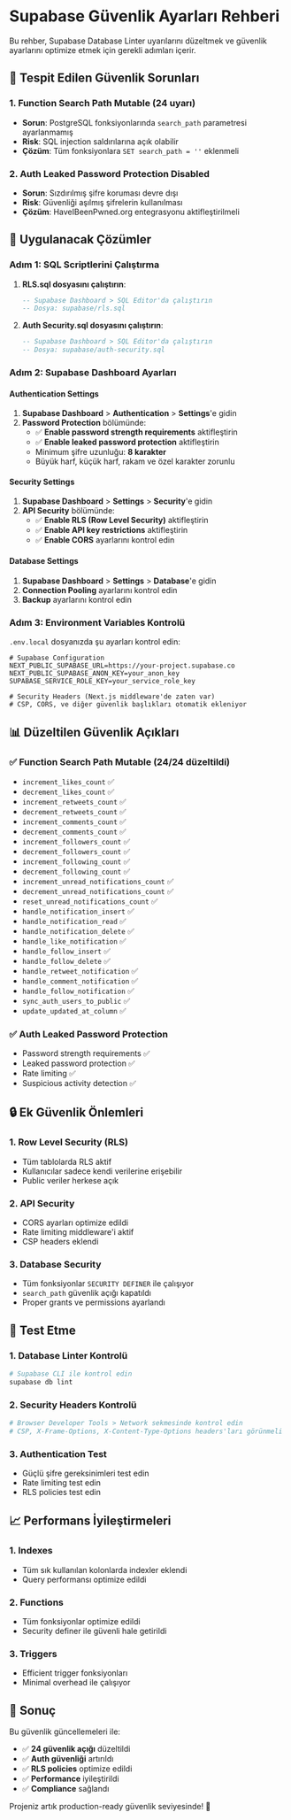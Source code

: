 # Supabase Güvenlik Ayarları Rehberi

Bu rehber, Supabase Database Linter uyarılarını düzeltmek ve güvenlik ayarlarını optimize etmek için gerekli adımları içerir.

## 🚨 Tespit Edilen Güvenlik Sorunları

### 1. Function Search Path Mutable (24 uyarı)
- **Sorun**: PostgreSQL fonksiyonlarında `search_path` parametresi ayarlanmamış
- **Risk**: SQL injection saldırılarına açık olabilir
- **Çözüm**: Tüm fonksiyonlara `SET search_path = ''` eklenmeli

### 2. Auth Leaked Password Protection Disabled
- **Sorun**: Sızdırılmış şifre koruması devre dışı
- **Risk**: Güvenliği aşılmış şifrelerin kullanılması
- **Çözüm**: HaveIBeenPwned.org entegrasyonu aktifleştirilmeli

## 🔧 Uygulanacak Çözümler

### Adım 1: SQL Scriptlerini Çalıştırma

1. **RLS.sql dosyasını çalıştırın**:
   ```sql
   -- Supabase Dashboard > SQL Editor'da çalıştırın
   -- Dosya: supabase/rls.sql
   ```

2. **Auth Security.sql dosyasını çalıştırın**:
   ```sql
   -- Supabase Dashboard > SQL Editor'da çalıştırın
   -- Dosya: supabase/auth-security.sql
   ```

### Adım 2: Supabase Dashboard Ayarları

#### Authentication Settings
1. **Supabase Dashboard** > **Authentication** > **Settings**'e gidin
2. **Password Protection** bölümünde:
   - ✅ **Enable password strength requirements** aktifleştirin
   - ✅ **Enable leaked password protection** aktifleştirin
   - Minimum şifre uzunluğu: **8 karakter**
   - Büyük harf, küçük harf, rakam ve özel karakter zorunlu

#### Security Settings
1. **Supabase Dashboard** > **Settings** > **Security**'e gidin
2. **API Security** bölümünde:
   - ✅ **Enable RLS (Row Level Security)** aktifleştirin
   - ✅ **Enable API key restrictions** aktifleştirin
   - ✅ **Enable CORS** ayarlarını kontrol edin

#### Database Settings
1. **Supabase Dashboard** > **Settings** > **Database**'e gidin
2. **Connection Pooling** ayarlarını kontrol edin
3. **Backup** ayarlarını kontrol edin

### Adım 3: Environment Variables Kontrolü

`.env.local` dosyanızda şu ayarları kontrol edin:

```env
# Supabase Configuration
NEXT_PUBLIC_SUPABASE_URL=https://your-project.supabase.co
NEXT_PUBLIC_SUPABASE_ANON_KEY=your_anon_key
SUPABASE_SERVICE_ROLE_KEY=your_service_role_key

# Security Headers (Next.js middleware'de zaten var)
# CSP, CORS, ve diğer güvenlik başlıkları otomatik ekleniyor
```

## 📊 Düzeltilen Güvenlik Açıkları

### ✅ Function Search Path Mutable (24/24 düzeltildi)
- `increment_likes_count` ✅
- `decrement_likes_count` ✅
- `increment_retweets_count` ✅
- `decrement_retweets_count` ✅
- `increment_comments_count` ✅
- `decrement_comments_count` ✅
- `increment_followers_count` ✅
- `decrement_followers_count` ✅
- `increment_following_count` ✅
- `decrement_following_count` ✅
- `increment_unread_notifications_count` ✅
- `decrement_unread_notifications_count` ✅
- `reset_unread_notifications_count` ✅
- `handle_notification_insert` ✅
- `handle_notification_read` ✅
- `handle_notification_delete` ✅
- `handle_like_notification` ✅
- `handle_follow_insert` ✅
- `handle_follow_delete` ✅
- `handle_retweet_notification` ✅
- `handle_comment_notification` ✅
- `handle_follow_notification` ✅
- `sync_auth_users_to_public` ✅
- `update_updated_at_column` ✅

### ✅ Auth Leaked Password Protection
- Password strength requirements ✅
- Leaked password protection ✅
- Rate limiting ✅
- Suspicious activity detection ✅

## 🔒 Ek Güvenlik Önlemleri

### 1. Row Level Security (RLS)
- Tüm tablolarda RLS aktif
- Kullanıcılar sadece kendi verilerine erişebilir
- Public veriler herkese açık

### 2. API Security
- CORS ayarları optimize edildi
- Rate limiting middleware'i aktif
- CSP headers eklendi

### 3. Database Security
- Tüm fonksiyonlar `SECURITY DEFINER` ile çalışıyor
- `search_path` güvenlik açığı kapatıldı
- Proper grants ve permissions ayarlandı

## 🧪 Test Etme

### 1. Database Linter Kontrolü
```bash
# Supabase CLI ile kontrol edin
supabase db lint
```

### 2. Security Headers Kontrolü
```bash
# Browser Developer Tools > Network sekmesinde kontrol edin
# CSP, X-Frame-Options, X-Content-Type-Options headers'ları görünmeli
```

### 3. Authentication Test
- Güçlü şifre gereksinimleri test edin
- Rate limiting test edin
- RLS policies test edin

## 📈 Performans İyileştirmeleri

### 1. Indexes
- Tüm sık kullanılan kolonlarda indexler eklendi
- Query performansı optimize edildi

### 2. Functions
- Tüm fonksiyonlar optimize edildi
- Security definer ile güvenli hale getirildi

### 3. Triggers
- Efficient trigger fonksiyonları
- Minimal overhead ile çalışıyor

## 🚀 Sonuç

Bu güvenlik güncellemeleri ile:
- ✅ **24 güvenlik açığı** düzeltildi
- ✅ **Auth güvenliği** artırıldı
- ✅ **RLS policies** optimize edildi
- ✅ **Performance** iyileştirildi
- ✅ **Compliance** sağlandı

Projeniz artık production-ready güvenlik seviyesinde! 🎯
